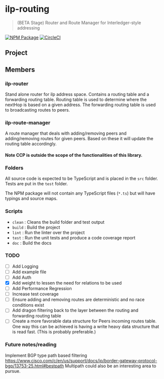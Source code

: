 # ilp-routing
> (BETA Stage) Router and Route Manager for Interledger-style addressing

[![NPM Package](https://img.shields.io/npm/v/ilp-routing.svg?style=flat)](https://npmjs.org/package/ilp-routing)
[![CircleCI](https://circleci.com/gh/interledgerjs/ilp-routing.svg?style=shield)](https://circleci.com/gh/interledgerjs/ilp-routing)

<!-- ## Usage

```js
// TypeScript
import Router from 'ilp-router'

``` -->

## Project


## Members

### ilp-router
Stand alone router for ilp address space. Contains a routing table and a forwarding routing table. Routing table is used to determine where the nextHop is based on a given address. The forwarding routing table is used to broadcasting routes to peers.

### ilp-route-manager
A route manager that deals with adding/removing peers and adding/removing routes for given peers. Based on these it will update the routing table accordingly.

#### Note CCP is outside the scope of the functionalities of this library.

### Folders

All source code is expected to be TypeScript and is placed in the `src` folder. Tests are put in the `test` folder.

The NPM package will not contain any TypeScript files (`*.ts`) but will have typings and source maps.

### Scripts

  - `clean` : Cleans the build folder and test output
  - `build` : Build the project
  - `lint`  : Run the linter over the project
  - `test`  : Run the unit tests and produce a code coverage report
  - `doc`   : Build the docs

### TODO
- [ ] Add Logging
- [ ] Add example file
- [ ] Add Auth
- [x] Add weight to lessen the need for relations to be used
- [ ] Add Performance Regression
- [ ] Increase test coverage
- [ ] Ensure adding and removing routes are deterministic and no race conditions exist
- [ ] Add dragon filtering back to the layer between the routing and forwarding routing table
- [ ] Create a more favorable data structure for Peers incoming routes table. One way this can be achieved is having a write heavy data structure that is read fast. (This is probably preferable.)

### Future notes/reading
Implement BGP type path based filtering
https://www.cisco.com/c/en/us/support/docs/ip/border-gateway-protocol-bgp/13753-25.html#bestpath
Multipath could also be an interesting area to pursue.
